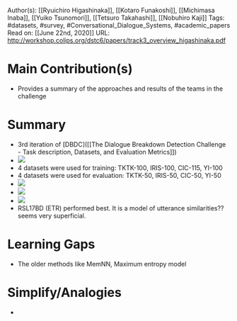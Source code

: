 Author(s): [[Ryuichiro Higashinaka]], [[Kotaro Funakoshi]], [[Michimasa Inaba]], [[Yuiko Tsunomori]], [[Tetsuro Takahashi]], [[Nobuhiro Kaji]]
Tags: #datasets, #survey, #Conversational_Dialogue_Systems, #academic_papers
Read on: [[June 22nd, 2020]]
URL: http://workshop.colips.org/dstc6/papers/track3_overview_higashinaka.pdf
# Main Contribution(s)
- Provides a summary of the approaches and results of the teams in the challenge
# Summary
- 3rd iteration of [DBDC]([[The Dialogue Breakdown Detection Challenge - Task description, Datasets, and Evaluation Metrics]])
- ![](https://firebasestorage.googleapis.com/v0/b/firescript-577a2.appspot.com/o/imgs%2Fapp%2FPaperReadings%2F25E4Ky-inJ.png?alt=media&token=b107b260-8246-4f10-b20d-91c5fb1f2123) 
- 4 datasets were used for training: TKTK-100, IRIS-100, CIC-115, YI-100
- 4 datasets were used for evaluation: TKTK-50, IRIS-50, CIC-50, YI-50
- ![](https://firebasestorage.googleapis.com/v0/b/firescript-577a2.appspot.com/o/imgs%2Fapp%2FPaperReadings%2FjdqPVvJDqG.png?alt=media&token=ee741567-ce7f-4c66-be11-cebc2228e67e)
- ![](https://firebasestorage.googleapis.com/v0/b/firescript-577a2.appspot.com/o/imgs%2Fapp%2FPaperReadings%2FGV35BjQRKM.png?alt=media&token=31108c9d-ca4f-4200-b993-983abbc576a5)
- ![](https://firebasestorage.googleapis.com/v0/b/firescript-577a2.appspot.com/o/imgs%2Fapp%2FPaperReadings%2FjMNCNfPrRE.png?alt=media&token=782a20da-aa87-462d-a61d-c006c5e6fc54)
- RSL17BD (ETR) performed best. It is a model of utterance similarities?? seems very superficial. 
# Learning Gaps
- The older methods like MemNN, Maximum entropy model
# Simplify/Analogies
-
